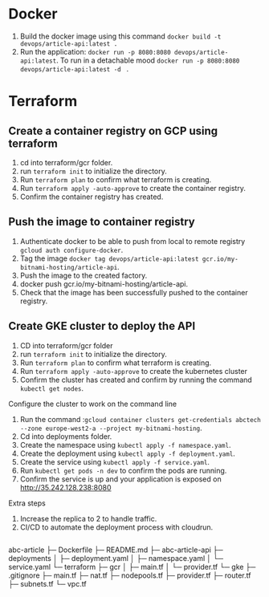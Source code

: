 # Docker

1. Build the docker image using this command `docker build -t devops/article-api:latest .`
2. Run the application: `docker run -p 8080:8080 devops/article-api:latest`.
To run in a detachable mood `docker run -p 8080:8080 devops/article-api:latest -d ` .

# Terraform 

## Create a container registry on GCP using terraform

1. cd into terraform/gcr folder.
2. run `terraform init` to  initialize the directory.
3. Run `terraform plan` to confirm what terraform is creating.
4. Run `terraform apply -auto-approve` to create the container registry.
5. Confirm the container registry has created.


## Push the image to container registry

1. Authenticate docker to be able to push from local to remote registry `gcloud auth configure-docker`.
2. Tag the image `docker tag devops/article-api:latest gcr.io/my-bitnami-hosting/article-api`.
3. Push the image to the created factory.
4. docker push gcr.io/my-bitnami-hosting/article-api.
5. Check that the image has been successfully pushed to the container registry.


## Create GKE cluster to deploy the API

1. CD into terraform/gcr folder
2. run `terraform init` to  initialize the directory.
3. Run `terraform plan` to confirm what terraform is creating.
4. Run `terraform apply -auto-approve` to create the kubernetes cluster
5. Confirm the cluster has created and confirm by running the command `kubectl get nodes`.

Configure the cluster to work on the command line
1. Run the command :`gcloud container clusters get-credentials abctech --zone europe-west2-a --project my-bitnami-hosting`. 
2. Cd into deployments folder.
3. Create the namespace using `kubectl apply -f namespace.yaml`.
4. Create the deployment using `kubectl apply -f deployment.yaml`.
5. Create the service using `kubectl apply -f service.yaml`.
6. Run `kubectl get pods -n dev` to confirm the pods are running.
7. Confirm the service is up and your application is exposed on http://35.242.128.238:8080

Extra steps
1. Increase the replica to 2 to handle traffic.
2. CI/CD to automate the deployment process with cloudrun.
```

```
abc-article
├─ Dockerfile
├─ README.md
├─ abc-article-api
├─ deployments
│  ├─ deployment.yaml
│  ├─ namespace.yaml
│  └─ service.yaml
└─ terraform
   ├─ gcr
   │  ├─ main.tf
   │  └─ provider.tf
   └─ gke
      ├─ .gitignore
      ├─ main.tf
      ├─ nat.tf
      ├─ nodepools.tf
      ├─ provider.tf
      ├─ router.tf
      ├─ subnets.tf
      └─ vpc.tf

```